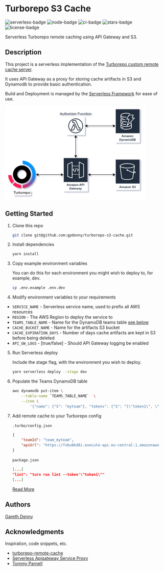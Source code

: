 # Turborepo S3 Cache

![serverless-badge](https://img.shields.io/badge/serverless-%3E%3Dv3.0-red?logo=serverless)
![node-badge](https://img.shields.io/badge/node.js-%3E%3Dv16.0-red?logo=node.js)
![ci-badge](https://github.com/gpdenny/turborepo-s3-cache/actions/workflows/main.yml/badge.svg)
![stars-badge](https://img.shields.io/github/stars/gpdenny/turborepo-s3-cache?logo=github)
![license-badge](https://img.shields.io/github/license/gpdenny/turborepo-s3-cache)

Serverless Turborepo remote caching using API Gateway and S3.

## Description

This project is a serverless implementation of the [Turborepo custom remote cache server](https://turbo.build/repo/docs/core-concepts/remote-caching#custom-remote-caches).

It uses API Gateway as a proxy for storing cache artifacts in S3 and Dynamodb to provide basic authentication.

Build and Deployment is managed by the [Serverless Framework](http://serverless.com/) for ease of use.

![diagram](docs/diagram.png)

## Getting Started

1. Clone this repo

   ```sh
   git clone git@github.com:gpdenny/turborepo-s3-cache.git
   ```

2. Install dependencies

   ```sh
   yarn install
   ```

3. Copy example environment variables

   You can do this for each environment you might wish to deploy to, for example, dev.

   ```sh
   cp .env.example .env.dev
   ```

4. Modify environment variables to your requirements

- `SERVICE_NAME` - Serverless service name, used to prefix all AWS resources
- `REGION` - The AWS Region to deploy the service to
- `TEAMS_TABLE_NAME` - Name for the DynamoDB teams table [see below](#item6)
- `CACHE_BUCKET_NAME` - Name for the artifacts S3 bucket
- `CACHE_EXPIRATION_DAYS` - Number of days cache artifacts are kept in S3 before being deleted
- `API_GW_LOGS` - [true/false] - Should API Gateway logging be enabled

5. Run Serverless deploy

   Include the stage flag, with the environment you wish to deploy.

   ```sh
   yarn serverless deploy --stage dev
   ```

6. Populate the Teams DynamoDB table

   ```sh
   aws dynamodb put-item \
       --table-name `TEAMS_TABLE_NAME`  \
       --item \
           '{"name": {"S": "myteam"}, "tokens": {"S": "[\"token1\", \"token2\"]"}}'
   ```

7. Add remote cache to your Turborepo config

   `.turbo/config.json`

   ```json
   {
       "teamId": "team_myteam",
       "apiUrl": "https://fxbu8kd8i.execute-api.eu-central-1.amazonaws.com/dev/"
   }
   ```

   `package.json`

   ```json
   [...]
   "lint": "turn run lint --token'\"token1\""
   [...]
   ```
   [Read More](https://turbo.build/repo/docs/core-concepts/remote-caching#custom-remote-caches)


## Authors

[Gareth Denny](https://twitter.com/gazdenny)

## Acknowledgments

Inspiration, code snippets, etc.
* [turborepo-remote-cache](https://github.com/ducktors/turborepo-remote-cache)
* [Serverless Apigateway Service Proxy](https://www.serverless.com/plugins/serverless-apigateway-service-proxy)
* [Tommy Parnell](https://blog.terrible.dev/Building-a-remote-cache-server-for-Turborepo/)

